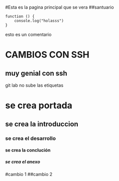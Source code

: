 #Esta es la pagina principal que se vera
##santuario

```
function () {
    console.log("holasss")
}
```
esto es un comentario
# CAMBIOS CON SSH
## muy genial con ssh
git lab no sube las etiquetas
# se crea portada
## se crea la introduccion
### se crea el desarrollo
#### se crea la conclución
##### se crea el anexo

#cambio 1
##cambio 2


